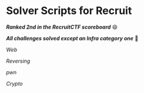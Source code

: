 # Solver Scripts for Recruit

**_Ranked 2nd in the RecruitCTF scoreboard_** 😄

**_All challenges solved except an Infra category one_** 🥲

*Web*

*Reversing*

*pwn*

*Crypto*

